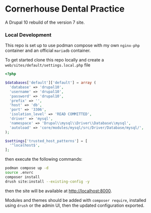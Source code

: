 # Cornerhouse Dental Practice

A Drupal 10 rebuild of the version 7 site.

### Local Development
This repo is set up to use podman compose with my own `nginx-php` container and an official `mariadb` container.

To get started clone this repo locally and create a `web/sites/default/settings.local.php` file
```php
<?php

$databases['default']['default'] = array (
  'database' => 'drupal10',
  'username' => 'drupal10',
  'password' => 'drupal10',
  'prefix' => '',
  'host' => 'db',
  'port' => '3306',
  'isolation_level' => 'READ COMMITTED',
  'driver' => 'mysql',
  'namespace' => 'Drupal\\mysql\\Driver\\Database\\mysql',
  'autoload' => 'core/modules/mysql/src/Driver/Database/mysql/',
);

$settings['trusted_host_patterns'] = [
  '^localhost$',
];
```

then execute the following commands:

```bash
podman compose up -d
source .envrc
composer install
drush site:install --existing-config -y
```

then the site will be available at [http://localhost:8000](http://localhost:8000).

Modules and themes should be added with `composer require`, installed using `drush` or the admin UI, then the updated configuration exported.
